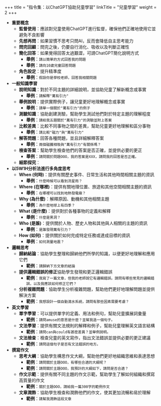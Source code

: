 +++
title = "指令集：以ChatGPT協助兒童學習"
linkTitle = "兒童學習"
weight = 2
+++

- **重要概念**
    - **監督使用**：應該對兒童使用ChatGPT進行監督，確保他們正確地使用它並避免不良影響
    - **先想再問**：如果習慣不思考只問AI，反而會降低自主思考能力
    - **問完回顧**：問完之後，仍要自行消化、吸收以及判斷正確性
    - **簡化回答**：如果覺得回答太過艱澀，可請ChatGPT簡化說明方式
        - **舉例**：`請以簡單的方式回答我的問題`
        - **舉例**：`請向10歲兒童回答問題`
    - **角色設定**：提升精準度
        - **舉例**：`假設你是學校老師，回答我相關問題`
- **一般知識學習**
    - **說明知識**：對於不同主題的詳細說明，並協助兒童了解新概念或事實
        - **舉例**：`請解釋"萬有引力"`
    - **舉例說明**：提供實際例子，讓兒童更好地理解概念或事實
        - **舉例**：`請舉一個關於"萬有引力"的例子`
    - **測驗知識**：協助創建測驗，幫助學生測試他們對於特定主題的理解程度
        - **舉例**：`請給我五題關於"萬有引力"的測驗並附上答案`
    - **比較差異**：比較不同事物之間的差異，幫助兒童更好地理解和區分事物
        - **舉例**：`請比較"磁力"與"萬有引力"`
    - **解答問題**：回答各種問題，並且詳細解釋答案
        - **舉例**：`兩個磁鐵相吸與"萬有引力"有關係嗎？`
    - **檢查答案**：幫助學生檢查他們的答案是否正確，並提供必要的更正
        - **舉例**：`請問關於問題OOO，我的答案是XXX，請問我的回答是否正確。`
    - **細節探究**：
- **以5W1H分析法進行多角度思考**
    - **When (何時)**：提供有關歷史事件、日常生活和其他時間相關主題的資訊
        - **舉例**：`什麼時候可以看到流星雨？`
    - **Where (在哪裡)**：提供有關地理位置、旅遊和其他空間相關主題的資訊
        - **舉例**：`在哪裡可以找到地熱發電廠？`
    - **Why (為什麼)**：解釋原因、動機和其他相關主題
        - **舉例**：`為什麼地球上有四季？`
    - **What (是什麼)**：提供對於各種事物的定義和解釋
        - **舉例**：`什麼是黑洞？`
    - **Who (是誰)**：提供關於人物、歷史人物和其他與人相關的主題的資訊
        - **舉例**：`是誰發現萬有引力？`
    - **How (如何)**：提供關於如何完成特定任務或達成目標的資訊
        - **舉例**：`如何測量地震？`
- **邏輯思考**
    - **歸納結論**：協助學生整理和歸納他們所學的知識，以便更好地理解和應用它們
        - **範例**：`請歸納下方文章的結論`
    - **提供邏輯錯誤的修正**協助學生發現和更正邏輯錯誤
        - **範例**：`我寫了一篇文章，但我的老師說它有邏輯錯誤。請問有哪些常見的邏輯錯誤，以及我應該如何修正它們？`
    - **分析複雜問題**：協助學生分析複雜問題，幫助他們更好地理解問題並提供解決方案
        - **範例**：`我想設計一個自動澆水系統，請問有那些因素需要考慮？`
- **英文學習**
    - **單字學習**：可以提供單字的定義、用法和例句，幫助兒童擴展詞彙量
        - **範例**：`請問amuse的意思是什麼？並幫我造一個句子。`
    - **文法學習**：提供有關文法規則的解釋和例子，幫助兒童理解英文語言結構
        - **範例**：`請問can與could有甚麼差異？並舉例說明。`
    - **文法檢查**：檢查兒童的英文寫作，指出文法錯誤並提供必要的更正建議
        - **範例**：`請問這個句子是否有文法錯誤的地方。`
- **撰寫作文**
    - **思考大綱**：協助學生構思作文大綱，幫助他們更好地組織思維和表達思想
        - **範例**：`請問關於主題OOO，有哪些合適的大綱呢？`
        - **範例**：`請問關於主題OOO，我預計的大綱如下，請問是否合適？`
    - **作文示範**：提供有關不同主題的作文示範，幫助學生了解如何組織和撰寫高質量的作文
        - **範例**：`關於主題OOO，請給我一篇300字的範例作文`
    - **文章潤飾**：協助學生檢查和潤飾他們的作文，使其更加流暢和易於理解
        - **範例**：`請幫我潤飾這段文章`

